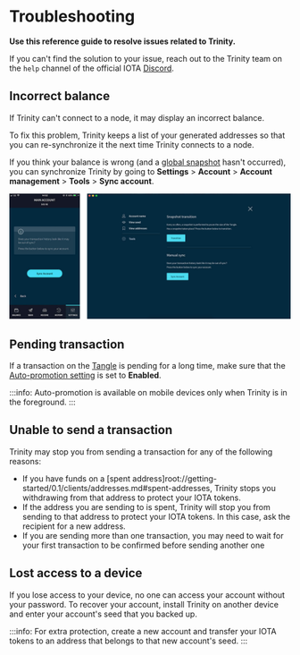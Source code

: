# Troubleshooting

**Use this reference guide to resolve issues related to Trinity.**

If you can't find the solution to your issue, reach out to the Trinity team on the `help` channel of the official IOTA [Discord](https://discord.iota.org/).

## Incorrect balance

If Trinity can't connect to a node, it may display an incorrect balance.

To fix this problem, Trinity keeps a list of your generated addresses so that you can re-synchronize it the next time Trinity connects to a node.

If you think your balance is wrong (and a [global snapshot](../how-to-guides/perform-a-snapshot-transition.md) hasn't occurred), you can synchronize Trinity by going to **Settings** > **Account** > **Account management** > **Tools** > **Sync account**.

![Manual update](../images/sync.jpg) 

## Pending transaction

If a transaction on the [Tangle](root://getting-started/0.1/network/the-tangle.md) is pending for a long time, make sure that the [Auto-promotion setting](../how-to-guides/auto-promote.md) is set to **Enabled**.

:::info:
Auto-promotion is available on mobile devices only when Trinity is in the foreground.
:::

## Unable to send a transaction

Trinity may stop you from sending a transaction for any of the following reasons:

- If you have funds on a [spent address]root://getting-started/0.1/clients/addresses.md#spent-addresses, Trinity stops you withdrawing from that address to protect your IOTA tokens.
- If the address you are sending to is spent, Trinity will stop you from sending to that address to protect your IOTA tokens. In this case, ask the recipient for a new address.
- If you are sending more than one transaction, you may need to wait for your first transaction to be confirmed before sending another one

## Lost access to a device

If you lose access to your device, no one can access your account without your password. To recover your account, install Trinity on another device and enter your account's seed that you backed up.

:::info:
For extra protection, create a new account and transfer your IOTA tokens to an address that belongs to that new account's seed.
:::

